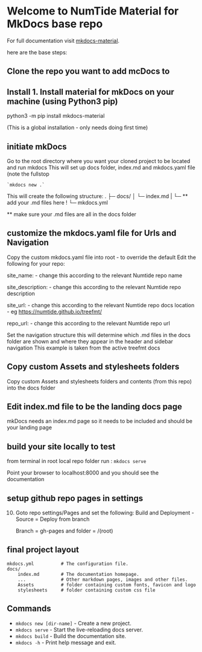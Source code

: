 # Welcome to NumTide Material for MkDocs base repo

For full documentation visit [mkdocs-material](https://squidfunk.github.io/mkdocs-material/getting-started/).

here are the base steps:

## Clone the repo you want to add mcDocs to

## Install 1. Install material for mkDocs on your machine (using Python3 pip)

python3 -m pip install mkdocs-material

(This is a global installation - only needs doing first time)

## initiate mkDocs

Go to the root directory where you want your cloned project to be located and run mkdocs 
This will set up docs folder, index.md and mkdocs.yaml file (note the fullstop
		
    `mkdocs new .`

This will create the following structure:
.
├─ docs/
│  └─ index.md
|  └─ ** add your .md files here !
└─ mkdocs.yml

** make sure your .md files are all in the docs folder

## customize the mkdocs.yaml file for Urls and Navigation

Copy the custom mkdocs.yaml file into root - to override the default
Edit the following for your repo:

site_name: - change this according to the relevant Numtide repo name

site_description: - change this according to the relevant Numtide repo description

site_url: - change this according to the relevant Numtide repo docs location - eg https://numtide.github.io/treefmt/

repo_url: - change this according to the relevant Numtide repo url


Set the navigation structure
this will determine which .md files in the docs folder are shown and where they appear in the header and sidebar navigation
This example is taken from the active treefmt docs 

## Copy custom Assets and stylesheets folders 

Copy custom Assets and stylesheets folders and contents (from this repo) into the docs folder

## Edit index.md file to be the landing docs page

mkDocs needs an index.md page so it needs to be included and should be your landing page

## build your site locally to test

from terminal in root local repo folder run :
`mkdocs serve`

Point your browser to localhost:8000 and you should see the documentation

## setup github repo pages in settings

10. Goto repo settings/Pages and set the following:
	Build and Deployment - Source =  Deploy from branch
	
	Branch = gh-pages and folder = /(root)

## final project layout

    mkdocs.yml          # The configuration file.
    docs/
        index.md        # The documentation homepage.
        ...             # Other markdown pages, images and other files.
        Assets          # folder containing custom fonts, favicon and logo
        stylesheets     # folder containing custom css file



## Commands

* `mkdocs new [dir-name]` - Create a new project.
* `mkdocs serve` - Start the live-reloading docs server.
* `mkdocs build` - Build the documentation site.
* `mkdocs -h` - Print help message and exit.